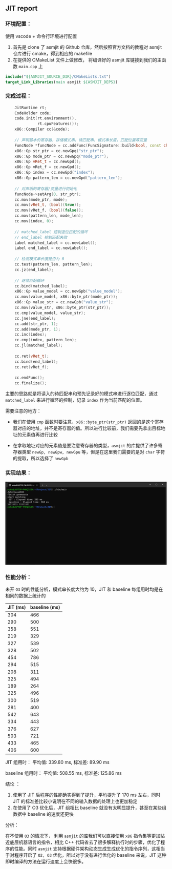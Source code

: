 ## JIT report

### 环境配置：

使用 vscode + 命令行环境进行配置

1. 首先是 clone 了 asmjit 的 Github 仓库，然后按照官方文档的教程对 asmjit 仓库进行 cmake，得到相应的 makefile
2. 在提供的 CMakeList 文件上做修改， 将编译好的 asmjit 库链接到我们的主函数 `main.cpp` 上

```cmake
include("${ASMJIT_SOURCE_DIR}/CMakeLists.txt")
target_Link_Libraries(main asmjit ${ASMJIT_DEPS})
```

### 完成过程：

```cpp
    JitRuntime rt;
    CodeHolder code;
    code.init(rt.environment(),
              rt.cpuFeatures());
    x86::Compiler cc(&code);

    // 声明基本的寄存器，存储模式串，待匹配串，模式串长度，匹配位置等变量
    FuncNode *funcNode = cc.addFunc(FuncSignature::build<bool, const char *>());
    x86::Gp str_ptr = cc.newGpq("str_ptr");
    x86::Gp mode_ptr = cc.newGpq("mode_ptr");
    x86::Gp vRet_t = cc.newGpd();
    x86::Gp vRet_f = cc.newGpd();
    x86::Gp index = cc.newGpd("index");
    x86::Gp pattern_len = cc.newGpd("pattern_len");

    // 对声明的寄存器/变量进行初始化
    funcNode->setArg(0, str_ptr);
    cc.mov(mode_ptr, mode);
    cc.mov(vRet_t, (bool)(true));
    cc.mov(vRet_f, (bool)(false));
    cc.mov(pattern_len, mode_len);
    cc.mov(index, 0);

    // matched_label 控制逐位匹配的循环
    // end_label 控制匹配失败
    Label matched_label = cc.newLabel();
    Label end_label = cc.newLabel();

    // 检测模式串长度是否为 0
    cc.test(pattern_len, pattern_len);
    cc.jz(end_label);

    // 逐位匹配循环
    cc.bind(matched_label);
    x86::Gp value_model = cc.newGpb("value_model");
    cc.mov(value_model, x86::byte_ptr(mode_ptr));
    x86::Gp value_str = cc.newGpb("value_str");
    cc.mov(value_str, x86::byte_ptr(str_ptr));
    cc.cmp(value_model, value_str);
    cc.jne(end_label);
    cc.add(str_ptr, 1);
    cc.add(mode_ptr, 1);
    cc.inc(index);
    cc.cmp(index, pattern_len);
    cc.jl(matched_label);

    cc.ret(vRet_t);
    cc.bind(end_label);
    cc.ret(vRet_f);

    cc.endFunc();
    cc.finalize();
```

主要的思路就是将读入的待匹配串和预先记录好的模式串进行逐位匹配，通过 `matched_label` 来进行循环的控制，记录 `index` 作为当前匹配的位置。

需要注意的地方：

- 我们在使用 `cmp` 函数时要注意，`x86::byte_ptr(str_ptr)` 返回的是这个寄存器对应的地址，并不是寄存器的值。所以进行比较前，我们需要先拿出目标地址的元素值再进行比较

- 在拿取地址对应的元素值是要注意寄存器的类型，`asmjit` 的库提供了许多寄存器类型 `newGp, newGpw, newGpu` 等，但是在这里我们需要的是对 `char` 字符的提取，所以选择了 `newGpb`

### 实现结果：

![example](./example.png)

### 性能分析：

未开 `O3` 时的性能分析，模式串长度大约为 10，JIT 和 baseline 每组用时均是在相同的数据上统计的

| JIT (ms) | baseline (ms) |
| -------- | ------------- |
| 304      | 466           |
| 290      | 500           |
| 358      | 551           |
| 219      | 329           |
| 327      | 539           |
| 328      | 502           |
| 454      | 786           |
| 294      | 515           |
| 208      | 311           |
| 325      | 494           |
| 189      | 264           |
| 325      | 496           |
| 300      | 519           |
| 281      | 400           |
| 542      | 643           |
| 334      | 443           |
| 376      | 627           |
| 503      | 721           |
| 433      | 465           |
| 406      | 600           |

JIT 组用时： 平均值: 339.80 ms, 标准差: 89.90 ms

baseline 组用时： 平均值: 508.55 ms, 标准差: 125.86 ms

结论 ：

1. 使用了 JIT 后程序的性能确实得到了提升，平均提升了 170 ms 左右，同时 JIT 的标准差比较小说明在不同的输入数据的处理上也更加稳定
2. 在使用了 O3 优化后，JIT 组相比 baseline 就没有太明显提升，甚至在某些组数据中 baseline 的速度还更快

分析：

在不使用 `O3` 的情况下， 利用 `asmjit` 的库我们可以直接使用 `x86` 指令集等更加贴近底层机器语言的指令，相比 C++ 代码省去了很多解释执行时的步骤，优化了程序的性能。同时 `asmjit` 支持根据硬件架构动态生成生成优化的指令序列，这相当于对程序开启了 `O2, O3` 优化，所以对于没有进行优化的 baseline 来说，JIT 这种即时编译的方法在运行速度上会快很多。
